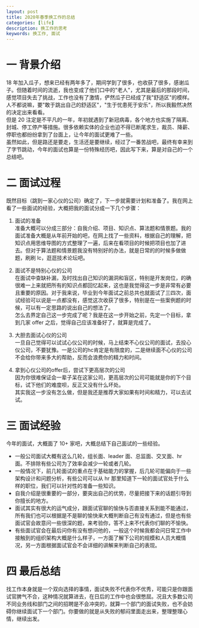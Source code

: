```yaml
---
layout: post
title: 2020年春季换工作的总结
categories: [life]
description: 换工作的思考
keywords: 换工作, 面试
---
```


# 一 背景介绍

18 年加入瓜子，想来已经有两年多了，期间学到了很多，也收获了很多，感谢瓜子。但随着时间的流逝，我也变成了他们口中的"老人"，尤其是最后的那段时间，感觉项目失去了挑战，工作也没有了激情，俨然瓜子已经成了我"舒适区"的模样。人不都说嘛，要"敢于跳出自己的舒适区"，"生于忧患死于安乐"，所以我毅然决然的决定出来看看。  
但是 20 注定是不平凡的一年，年初就遇到了新冠病毒，各个地方也实施了隔离、封城、停工停产等措施。很多依赖实体的企业也迫不得已断尾求生，裁员、降薪、停职也都纷纷拿到了台面上，让今年的面试更难了一些。  
虽然如此，但是路还是要走，生活还是要继续，经过了一番苦战吧，最终有幸来到了字节跳动，今年的面试也算是一份特殊经历吧，因此写下来，算是对自己的一个总结吧。

# 二 面试过程

既然目标（跳到一家心仪的公司）确定了，下一步就需要计划和准备了。我在网上看了一些面试的经验，大概把我的面试分成一下几个步骤：

1. 面试的准备  
    准备大概可以分成三部分：自我介绍、项目、知识点、算法题和情景题。我的面试准备大概是从年前开始的吧，在网上找了一些资料，根据自己的理解，把知识点用思维导图的方式整理了一遍，后来在看项目的时候把项目也加了进去。但对于算法题和情景题我没有特别好的办法，就是日常的的时候多做做题，刷刷 lc，逛逛技术论坛吧。
    
2. 面试不是特别心仪的公司  
    在面试中查缺补漏，及时找出自己知识的漏洞和盲区，特别是开发岗位，的确很难一上来就把所有的知识点都回忆起来，这也是我觉得这一步是非常有必要且重要的原因。对于我来说，毕业到今年面试之前总共也就面试了三四次，面试经验可以说是一点都没有，感觉这次收获了很多，特别是在一些案例题的时候，可以有一定思路的说出自己的想法了。  
    怎么去界定自己这一步完成了呢？我是在这一步开始之前，先定一个目标，拿到几家 offer 之后，觉得自己应该准备好了，就算是完成了。
    
3. 大胆去面试心仪的公司  
    一旦自己觉得可以试试心仪公司的时候，马上结束不心仪公司的面试，去投心仪公司，不要犹豫。一是公司的hc肯定是有限度的，二是继续面不心仪的公司不会给你带来多大的帮助，反而会浪费你的精力和时间。
    
4. 拿到心仪公司的offer后，尝试下更高层次的公司  
    因为你很难保证会一辈子呆在这家公司，更高层次的公司可能就是你的下个目标，试下他们的难度呗，反正又没有什么坏处。  
    其实我这一步没有怎么做，但是我还是推荐大家如果有时间和精力，可以去试试。


# 三 面试经验

今年的面试，大概面了 10+ 家吧，大概总结下自己面试的一些经验。  
 + 一般公司面试大概有这么几轮，组长面、leader 面、总监面、交叉面、hr 面。不排除有些公司为了效率会减少一轮或者几轮。
 + 一般情况下，前几轮面试的重点在于基础能力的掌握，后几轮可能偏向于一些架构设计和问题分析，有些公司可以从 hr 那里知道下一轮的面试官处于什么样的职位，我们可以针对性的准备一些知识。
 + 自我介绍是很重要的一部分，要突出自己的优势，尽量把接下来的话题引导到你擅长的地方。
 + 面试其实有很大的运气成分，跟面试官聊的愉快与否直接关系到能不能通过，所有我们也可以根据是不是聊的愉快来大概判断自己有没有通过，但是也有些面试官会故意问一些很深的题，来考验你，答不上来不代表你们聊的不愉快。
 + 有些面试官会在最后问你有没有想问他的，一般这个时候我都会问日常工作中接触到的组织架构大概是什么样子，一方面了解下公司的规模和人员大概情况，另一方面根据面试官会不会详细的讲解来判断自己的表现。

# 四 最后总结

找工作本身就是一个双向选择的事情，面试失败不代表你不优秀，可能只是你跟面试官脾气不合，这种情况就算进去，在日后的工作中也会很憋屈。况且大多数公司不同业务线和部门之间的招聘是不会冲突的，就算一个部门的面试失败，也不会妨碍你继续面试下一个部门。你要做的就是从失败的郁闷里面走出来，整理整理心情，继续出发。

